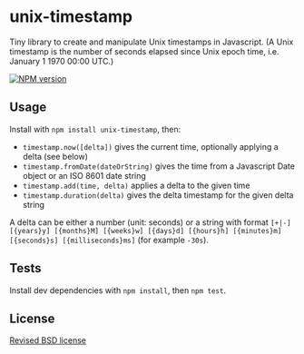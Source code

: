 # unix-timestamp

Tiny library to create and manipulate Unix timestamps in Javascript. (A Unix timestamp is the number of seconds elapsed since Unix epoch time, i.e. January 1 1970 00:00 UTC.)

[![NPM version](https://badge.fury.io/js/unix-timestamp.png)](http://badge.fury.io/js/unix-timestamp)

## Usage

Install with `npm install unix-timestamp`, then:

- `timestamp.now([delta])` gives the current time, optionally applying a delta (see below)
- `timestamp.fromDate(dateOrString)` gives the time from a Javascript Date object or an ISO 8601 date string
- `timestamp.add(time, delta)` applies a delta to the given time
- `timestamp.duration(delta)` gives the delta timestamp for the given delta string

A delta can be either a number (unit: seconds) or a string with format `[+|-] [{years}y] [{months}M] [{weeks}w] [{days}d] [{hours}h] [{minutes}m] [{seconds}s] [{milliseconds}ms]` (for example `-30s`).

## Tests

Install dev dependencies with `npm install`, then `npm test`.

## License

[Revised BSD license](https://github.com/pryv/documents/blob/master/license-bsd-revised.md)
